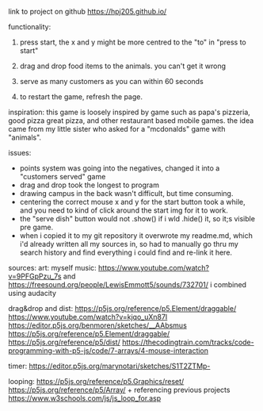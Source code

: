 link to project on github
https://hpj205.github.io/

functionality:

1. press start, the x and y might be more centred to the "to" in "press to start"

2. drag and drop food items to the animals. you can't get it wrong

3. serve as many customers as you can within 60 seconds

4. to restart the game, refresh the page.

inspiration:
this game is loosely inspired by game such as papa's pizzeria, good pizza great pizza, and other restaurant based mobile games. the idea came from my little sister who asked for a "mcdonalds" game with "animals".

issues:

- points system was going into the negatives, changed it into a "customers served" game
- drag and drop took the longest to program
- drawing campus in the back wasn't difficult, but time consuming.
- centering the correct mouse x and y for the start button took a while, and you need to kind of click around the start img for it to work.
- the "serve dish" button would not .show() if i wld .hide() it, so it;s visible pre game.
- when i copied it to my git repository it overwrote my readme.md, which i'd already written all my sources in, so had to manually go thru my search history and find everything i could find and re-link it here.

sources:
art: myself
music:
https://www.youtube.com/watch?v=9PFGpPzu_7s and https://freesound.org/people/LewisEmmott5/sounds/732701/
i combined using audacity

drag&drop and dist:
https://p5js.org/reference/p5.Element/draggable/
https://www.youtube.com/watch?v=kjqo_uXn87I
https://editor.p5js.org/benmoren/sketches/__AAbsmus
https://p5js.org/reference/p5.Element/draggable/
https://p5js.org/reference/p5/dist/
https://thecodingtrain.com/tracks/code-programming-with-p5-js/code/7-arrays/4-mouse-interaction

timer:
https://editor.p5js.org/marynotari/sketches/S1T2ZTMp-

looping:
https://p5js.org/reference/p5.Graphics/reset/
https://p5js.org/reference/p5/Array/ + referencing previous projects
https://www.w3schools.com/js/js_loop_for.asp
